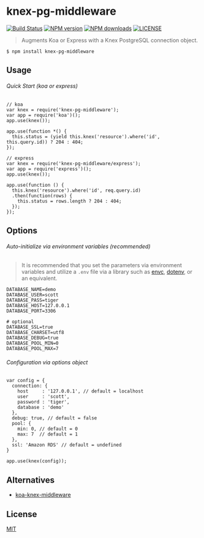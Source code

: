 # knex-pg-middleware

[![Build Status](http://img.shields.io/travis/wilmoore/knex-pg-middleware.svg)](https://travis-ci.org/wilmoore/knex-pg-middleware) [![NPM version](http://img.shields.io/npm/v/knex-pg-middleware.svg)](https://www.npmjs.org/package/knex-pg-middleware) [![NPM downloads](http://img.shields.io/npm/dm/knex-pg-middleware.svg)](https://www.npmjs.org/package/knex-pg-middleware) [![LICENSE](http://img.shields.io/npm/l/knex-pg-middleware.svg)](license)

> Augments Koa or Express with a Knex PostgreSQL connection object.

    $ npm install knex-pg-middleware

## Usage

###### Quick Start (koa or express)

    // koa
    var knex = require('knex-pg-middleware');
    var app = require('koa')();
    app.use(knex());

    app.use(function *() {
      this.status = (yield this.knex('resource').where('id', this.query.id)) ? 204 : 404;
    });

    // express
    var knex = require('knex-pg-middleware/express');
    var app = require('express')();
    app.use(knex());

    app.use(function () {
      this.knex('resource').where('id', req.query.id)
      .then(function(rows) {
        this.status = rows.length ? 204 : 404;
      });
    });

## Options

###### Auto-initialize via environment variables (recommended)

> It is recommended that you set the parameters via environment variables and utilize a `.env` file via a library such as [envc], [dotenv], or an equivalent.

    DATABASE_NAME=demo
    DATABASE_USER=scott
    DATABASE_PASS=tiger
    DATABASE_HOST=127.0.0.1
    DATABASE_PORT=3306

    # optional
    DATABASE_SSL=true
    DATABASE_CHARSET=utf8
    DATABASE_DEBUG=true
    DATABASE_POOL_MIN=0
    DATABASE_POOL_MAX=7

###### Configuration via options object

    var config = {
      connection: {
        host     : '127.0.0.1', // default = localhost
        user     : 'scott',
        password : 'tiger',
        database : 'demo'
      },
      debug: true, // default = false
      pool: {
        min: 0, // default = 0
        max: 7  // default = 1
      },
      ssl: 'Amazon RDS' // default = undefined
    }

    app.use(knex(config));

## Alternatives

- [koa-knex-middleware]

## License

  [MIT](license)

[koa-knex-middleware]: https://www.npmjs.org/package/koa-knex
[envc]: https://www.npmjs.org/package/envc
[dotenv]: https://www.npmjs.org/package/dotenv

